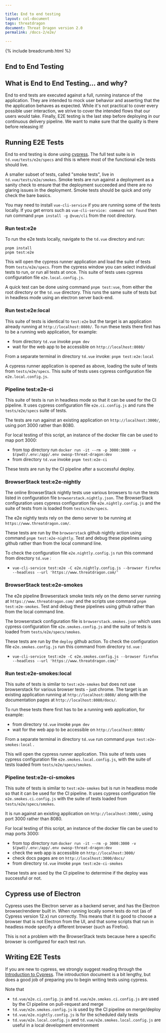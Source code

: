 ```yaml
---

title: End to end testing
layout: col-document
tags: threatdragon
document: Threat Dragon version 2.0
permalink: /docs-2/e2e/

---
```


{% include breadcrumb.html %}

## End to End Testing

## What is End to End Testing... and why?

End to end tests are executed against a full, running instance of the application.
They are intended to mock user behavior and asserting that the the application behaves as expected.
While it's not practical to cover every possible user interaction,
we strive to cover the intended flows that our users would take.
Finally, E2E testing is the last step before deploying in our continuous delivery pipeline.
We want to make sure that the quality is there before releasing it!

## Running E2E Tests

End to end testing is done using [cypress](https://www.cypress.io/).
The full test suite is in `td.vue/tests/e2e/specs`
and this is where most of the functional e2e tests should live.

A smaller subset of tests, called "smoke tests", live in `td.vue/tests/e2e/smokes`.
Smoke tests are run against a deployment as a sanity check to ensure that the deployment succeeded
and there are no glaring issues in the deployment.
Smoke tests should be quick and only check the bare basics.

You may need to install `vue-cli-service` if you are running some of the tests locally.
If you get errors such as `vue-cli-service: command not found`
then run command `pnpm install -g @vue/cli` from the root directory.

### Run test:e2e

To run the e2e tests locally, navigate to the `td.vue` directory and run:

```text
pnpm install
pnpm test:e2e
```

This will open the cypress runner application and load the suite of tests from `tests/e2e/specs`.
From the cypress window you can select individual tests to run, or run all tests at once.
This suite of tests uses cypress configuration file `e2e.local.config.js`.

A quick test can be done using command `pnpm test:vue`,
from either the root directory or the `td.vue` directory.
This runs the same suite of tests but in headless mode using an electron server back-end.

### Run test:e2e:local

This suite of tests is identical to `test:e2e`
but the target is an application already running at `http://localhost:8080/`.
To run these tests there first has to be a running web application, for example:

- from directory `td.vue` invoke `pnpm dev`
- wait for the web app to be accessible on `http://localhost:8080/`

From a separate terminal in directory `td.vue` invoke: `pnpm test:e2e:local`

A cypress runner application is opened as above, loading the suite of tests from `tests/e2e/specs`.
This suite of tests uses cypress configuration file `e2e.local.config.js`.

### Pipeline test:e2e-ci

This suite of tests is run in headless mode so that it can be used for the CI pipeline.
It uses cypress configuration file `e2e.ci.config.js` and runs the `tests/e2e/specs` suite of tests.

The tests are run against an existing application on `http://localhost:3000/`,
using port 3000 rather than 8080.

For local testing of this script, an instance of the docker file can be used to map port 3000:

- from top directory run `docker run -it --rm -p 3000:3000 -v $(pwd)/.env:/app/.env owasp-threat-dragon:dev`
- from directory `td.vue` invoke `pnpm test:e2e-ci`

These tests are run by the CI pipeline after a successful deploy.

### BrowserStack test:e2e-nightly

The online BrowserStack nightly tests use various browsers to run the tests
listed in configuration file `browserstack.nightly.json`.
The BrowserStack configuration uses cypress configuration file `e2e.nightly.config.js`
and the suite of tests from is loaded from `tests/e2e/specs`.

The e2e nightly tests rely on the demo server to be running at `https://www.threatdragon.com/`.

These tests are run by the `browserstack` github nightly action using command `pnpm test:e2e-nightly`.
Test and debug these pipelines using github rather than from the local command line.

To check the configuration file `e2e.nightly.config.js` run this command from directory `td.vue` :

- `vue-cli-service test:e2e -C e2e.nightly.config.js --browser firefox --headless --url 'https://www.threatdragon.com/'`

### BrowserStack test:e2e-smokes

The e2e pipeline Browserstack smoke tests rely on the demo server
running at `https://www.threatdragon.com/` and the scripts use command `pnpm test:e2e-smokes`.
Test and debug these pipelines using github rather than from the local command line.

The browserstack configuration file is `browserstack.smokes.json`
which uses cypress configuration file `e2e.smokes.config.js`
and the suite of tests is loaded from `tests/e2e/specs/smokes`.

These tests are run by the `deploy` github action.
To check the configuration file `e2e.smokes.config.js` run this command from directory `td.vue` :

- `vue-cli-service test:e2e -C e2e.smokes.config.js --browser firefox --headless --url 'https://www.threatdragon.com/'`

### Run test:e2e-smokes:local

This suite of tests is similar to `test:e2e-smokes`
but does not use browserstack for various browser tests - just chrome.
The target is an existing application running at `http://localhost:8080/`
along with the documentation pages at `http://localhost:8080/docs/`.

To run these tests there first has to be a running web application, for example:

- from directory `td.vue` invoke `pnpm dev`
- wait for the web app to be accessible on `http://localhost:8080/`

From a separate terminal in directory `td.vue` run command `pnpm test:e2e-smokes:local` .

This will open the cypress runner application.
This suite of tests uses cypress configuration file `e2e.smokes.local.config.js`,
with the suite of tests loaded from `tests/e2e/specs/smokes`.

### Pipeline test:e2e-ci-smokes

This suite of tests is similar to `test:e2e-smokes`
but is run in headless mode so that it can be used for the CI pipeline.
It uses cypress configuration file `e2e.smokes.ci.config.js`
with the suite of tests loaded from `tests/e2e/specs/smokes`.

It is run against an existing application on `http://localhost:3000/`,
using port 3000 rather than 8080.

For local testing of this script, an instance of the docker file can be used to map ports 3000:

- from top directory run `docker run -it --rm -p 3000:3000 -v $(pwd)/.env:/app/.env owasp-threat-dragon:dev`
- check the web app is accessible on `http://localhost:3000/`
- check docs pages are on `http://localhost:3000/docs/`
- from directory `td.vue` invoke `pnpm test:e2e-ci-smokes`

These tests are used by the CI pipeline to determine if the deploy was successful or not.

## Cypress use of Electron

Cypress uses the Electron server as a backend server, and has the Electron browser/renderer built in.
When running locally some tests do not (as of Cypress version 12.x) run correctly.
This means that it is good to choose a browser that is not Electron from the UI,
and that some scripts that run in headless mode specify a different browser (such as Firefox).

This is not a problem with the BrowserStack tests because here a specific browser is configured for each test run.

## Writing E2E Tests

If you are new to cypress, we strongly suggest reading through the
[Introduction to Cypress](https://docs.cypress.io/guides/core-concepts/introduction-to-cypress).
The introduction document is a bit lengthy,
but does a good job of preparing you to begin writing tests using cypress.

Note that

- `td.vue/e2e.ci.config.js` and `td.vue/e2e.smokes.ci.config.js` are used by the CI pipeline on pull-request and merge
- `td.vue/e2e.smokes.config.js` is used by the CI pipeline on merge/deploy
- `td.vue/e2e.nightly.config.js` is for the scheduled daily tests
- `td.vue/e2e.local.config.js` and `td.vue/e2e.smokes.local.config.js` are useful in a local development environment
